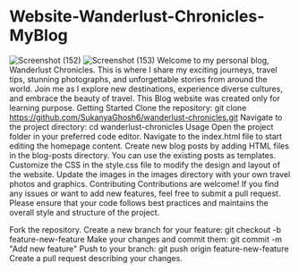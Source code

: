 # Website-Wanderlust-Chronicles-MyBlog
![Screenshot (152)](https://github.com/SukanyaGhosh6/Website-Wanderlust-Chronicles-MyBlog/assets/78369568/3f0d70c2-da71-4721-aa23-77a1886e8dc6)
![Screenshot (153)](https://github.com/SukanyaGhosh6/Website-Wanderlust-Chronicles-MyBlog/assets/78369568/cf5fc231-6d97-405c-a173-00051766824a)
Welcome to my personal blog, Wanderlust Chronicles. This is where I share my exciting journeys, travel tips, stunning photographs, and unforgettable stories from around the world. Join me as I explore new destinations, 
experience diverse cultures, and embrace the beauty of travel.
This Blog website was created only for learning purpose.
Getting Started
Clone the repository: git clone https://github.com/SukanyaGhosh6/wanderlust-chronicles.git
Navigate to the project directory: cd wanderlust-chronicles
Usage
Open the project folder in your preferred code editor.
Navigate to the index.html file to start editing the homepage content.
Create new blog posts by adding HTML files in the blog-posts directory. You can use the existing posts as templates.
Customize the CSS in the style.css file to modify the design and layout of the website.
Update the images in the images directory with your own travel photos and graphics.
Contributing
Contributions are welcome! If you find any issues or want to add new features, feel free to submit a pull request. Please ensure that your code follows best practices and maintains the overall style and structure of the project.

Fork the repository.
Create a new branch for your feature: git checkout -b feature-new-feature
Make your changes and commit them: git commit -m "Add new feature"
Push to your branch: git push origin feature-new-feature
Create a pull request describing your changes.
